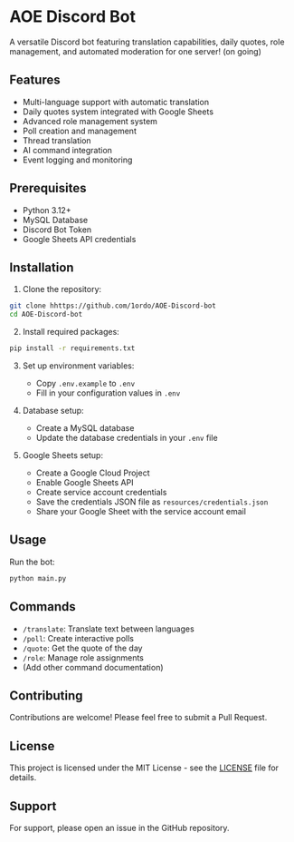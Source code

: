 # AOE Discord Bot

A versatile Discord bot featuring translation capabilities, daily quotes, role management, and automated moderation for one server! (on going)

## Features

- Multi-language support with automatic translation
- Daily quotes system integrated with Google Sheets
- Advanced role management system
- Poll creation and management
- Thread translation
- AI command integration
- Event logging and monitoring

## Prerequisites

- Python 3.12+
- MySQL Database
- Discord Bot Token
- Google Sheets API credentials

## Installation

1. Clone the repository:
```bash
git clone hhttps://github.com/1ordo/AOE-Discord-bot
cd AOE-Discord-bot
```

2. Install required packages:
```bash
pip install -r requirements.txt
```

3. Set up environment variables:
   - Copy `.env.example` to `.env`
   - Fill in your configuration values in `.env`

4. Database setup:
   - Create a MySQL database
   - Update the database credentials in your `.env` file

5. Google Sheets setup:
   - Create a Google Cloud Project
   - Enable Google Sheets API
   - Create service account credentials
   - Save the credentials JSON file as `resources/credentials.json`
   - Share your Google Sheet with the service account email

## Usage

Run the bot:
```bash
python main.py
```

## Commands

- `/translate`: Translate text between languages
- `/poll`: Create interactive polls
- `/quote`: Get the quote of the day
- `/role`: Manage role assignments
- (Add other command documentation)

## Contributing

Contributions are welcome! Please feel free to submit a Pull Request.

## License

This project is licensed under the MIT License - see the [LICENSE](LICENSE) file for details.

## Support

For support, please open an issue in the GitHub repository.
